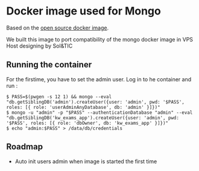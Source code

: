 # Docker image used for Mongo

Based on the [open source docker image](https://github.com/sameersbn/docker-redmine).

We built this image to port compatibility of the mongo docker image in VPS Host designing by Sol&TIC

## Running the container

For the firstime, you have to set the admin user. Log in to he container and run :

```
$ PASS=$(pwgen -s 12 1) && mongo --eval "db.getSiblingDB('admin').createUser({user: 'admin', pwd: '$PASS', roles: [{ role: 'userAdminAnyDatabase', db: 'admin' }]})"
$ mongo -u "admin" -p "$PASS" --authenticationDatabase "admin" --eval "db.getSiblingDB('kw_exams_app').createUser({user: 'admin', pwd: '$PASS', roles: [{ role: 'dbOwner', db: 'kw_exams_app' }]})"
$ echo "admin:$PASS" > /data/db/credentials
```

## Roadmap

* Auto init users admin when image is started the first time